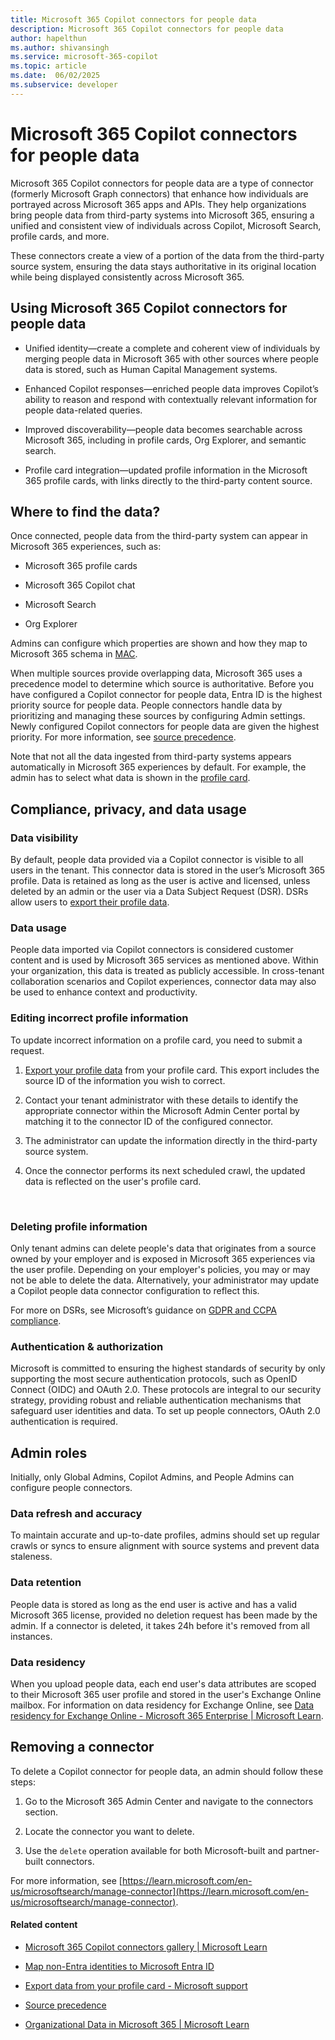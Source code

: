 ```yaml
---
title: Microsoft 365 Copilot connectors for people data
description: Microsoft 365 Copilot connectors for people data
author: hapelthun
ms.author: shivansingh 
ms.service: microsoft-365-copilot
ms.topic: article
ms.date:  06/02/2025
ms.subservice: developer
---
```


# Microsoft 365 Copilot connectors for people data

Microsoft 365 Copilot connectors for people data are a type of connector (formerly Microsoft Graph connectors) that enhance how individuals are portrayed across Microsoft 365 apps and APIs. They help organizations bring people data from third-party systems into Microsoft 365, ensuring a unified and consistent view of individuals across Copilot, Microsoft Search, profile cards, and more.

These connectors create a view of a portion of the data from the third-party source system, ensuring the data stays authoritative in its original location while being displayed consistently across Microsoft 365.

## Using Microsoft 365 Copilot connectors for people data

* Unified identity—create a complete and coherent view of individuals by merging people data in Microsoft 365 with other sources where people data is stored, such as Human Capital Management systems.  

* Enhanced Copilot responses—enriched people data improves Copilot’s ability to reason and respond with contextually relevant information for people data-related queries.  

* Improved discoverability—people data becomes searchable across Microsoft 365, including in profile cards, Org Explorer, and semantic search.

* Profile card integration—updated profile information in the Microsoft 365 profile cards, with links directly to the third-party content source. 

## Where to find the data?

Once connected, people data from the third-party system can appear in Microsoft 365 experiences, such as:  

* Microsoft 365 profile cards

* Microsoft 365 Copilot chat

* Microsoft Search

 * Org Explorer 

Admins can configure which properties are shown and how they map to Microsoft 365 schema in [MAC](https://admin-ignite.microsoft.com/Adminportal/Home?#/copilot/connectors/add).  

When multiple sources provide overlapping data, Microsoft 365 uses a precedence model to determine which source is authoritative. Before you have configured a Copilot connector for people data, Entra ID is the highest priority source for people data. People connectors handle data by prioritizing and managing these sources by configuring Admin settings. Newly configured Copilot connectors for people data are given the highest priority. For more information, see [source precedence]([https://learn.microsoft.com/en-us/graph/profilepriority-configure-profilepropertysetting).

Note that not all the data ingested from third-party systems appears automatically in Microsoft 365 experiences by default. For example, the admin has to select what data is shown in the [profile card](https://learn.microsoft.com/en-us/graph/add-properties-profilecard).  


## Compliance, privacy, and data usage

### Data visibility

By default, people data provided via a Copilot connector is visible to all users in the tenant. This connector data is stored in the user’s Microsoft 365 profile. Data is retained as long as the user is active and licensed, unless deleted by an admin or the user via a Data Subject Request (DSR). DSRs allow users to [export their profile data](https://support.microsoft.com/en-us/office/export-data-from-your-profile-card-d809f83f-c077-4a95-9b6c-4f093305163d?preview=true).  

### Data usage 

People data imported via Copilot connectors is considered customer content and is used by Microsoft 365 services as mentioned above. Within your organization, this data is treated as publicly accessible. In cross-tenant collaboration scenarios and Copilot experiences, connector data may also be used to enhance context and productivity. 

### Editing incorrect profile information

To update incorrect information on a profile card, you need to submit a request.  

1. [Export your profile data](https://support.microsoft.com/en-us/office/export-data-from-your-profile-card-d809f83f-c077-4a95-9b6c-4f093305163d?preview=true) from your profile card. This export includes the source ID of the information you wish to correct.  

1. Contact your tenant administrator with these details to identify the appropriate connector within the Microsoft Admin Center portal by matching it to the connector ID of the configured connector.  

1. The administrator can update the information directly in the third-party source system. 

1. Once the connector performs its next scheduled crawl, the updated data is reflected on the user's profile card. 

 
### Deleting profile information

Only tenant admins can delete people's data that originates from a source owned by your employer and is exposed in Microsoft 365 experiences via the user profile. Depending on your employer's policies, you may or may not be able to delete the data. Alternatively, your administrator may update a Copilot people data connector configuration to reflect this. 

For more on DSRs, see Microsoft’s guidance on [GDPR and CCPA compliance](https://learn.microsoft.com/en-us/compliance/regulatory/gdpr-data-subject-requests).  

### Authentication & authorization

Microsoft is committed to ensuring the highest standards of security by only supporting the most secure authentication protocols, such as OpenID Connect (OIDC) and OAuth 2.0. These protocols are integral to our security strategy, providing robust and reliable authentication mechanisms that safeguard user identities and data. To set up people connectors, OAuth 2.0 authentication is required. 

## Admin roles 

Initially, only Global Admins, Copilot Admins, and People Admins can configure people connectors. 

### Data refresh and accuracy

To maintain accurate and up-to-date profiles, admins should set up regular crawls or syncs to ensure alignment with source systems and prevent data staleness. 

### Data retention

People data is stored as long as the end user is active and has a valid Microsoft 365 license, provided no deletion request has been made by the admin. If a connector is deleted, it takes 24h before it's removed from all instances. 

### Data residency

When you upload people data, each end user's data attributes are scoped to their Microsoft 365 user profile and stored in the user's Exchange Online mailbox. For information on data residency for Exchange Online, see [Data residency for Exchange Online - Microsoft 365 Enterprise | Microsoft Learn](/microsoft-365/enterprise/m365-dr-workload-exo?view=o365-worldwide&preserve-view=true).

## Removing a connector

To delete a Copilot connector for people data, an admin should follow these steps: 

1. Go to the Microsoft 365 Admin Center and navigate to the connectors section. 

1. Locate the connector you want to delete. 

1. Use the `delete` operation available for both Microsoft-built and partner-built connectors. 

For more information, see [https://learn.microsoft.com/en-us/microsoftsearch/manage-connector](https://learn.microsoft.com/en-us/microsoftsearch/manage-connector).

#### Related content

- [Microsoft 365 Copilot connectors gallery | Microsoft Learn](/microsoftsearch/connectors-gallery) 

- [Map non-Entra identities to Microsoft Entra ID](/microsoftsearch/map-non-aad) 

- [Export data from your profile card - Microsoft support](https://support.microsoft.com/en-us/office/export-data-from-your-profile-card-d809f83f-c077-4a95-9b6c-4f093305163d) 

- [Source precedence](https://learn.microsoft.com/en-us/graph/profilepriority-configure-profilepropertysetting)  

- [Organizational Data in Microsoft 365 | Microsoft Learn](/viva/organizational-data) 

